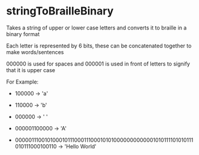 # stringToBrailleBinary
Takes a string of upper or lower case letters and converts it to braille in a binary format

Each letter is represented by 6 bits, these can be concatenated together to make words/sentences

000000 is used for spaces and 000001 is used in front of letters to signify that it is upper case

For Example:

- 100000 -> 'a'

- 110000 -> 'b'

- 000000 -> ' '

- 000001100000 -> 'A'

- 000001110010100010111000111000101010000000000001010111101010111010111000100110 -> 'Hello World'
